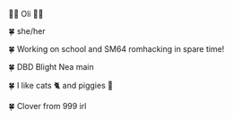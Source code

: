 💛💙 Oli 💙💛

🍀 she/her

🍀 Working on school and SM64 romhacking in spare time!

🍀 DBD Blight Nea main

🍀 I like cats 🐈 and piggies 🐖

🍀 Clover from 999 irl

<!---
cutegirlclover/cutegirlclover is a ✨ special ✨ repository because its `README.md` (this file) appears on your GitHub profile.
You can click the Preview link to take a look at your changes.
--->
